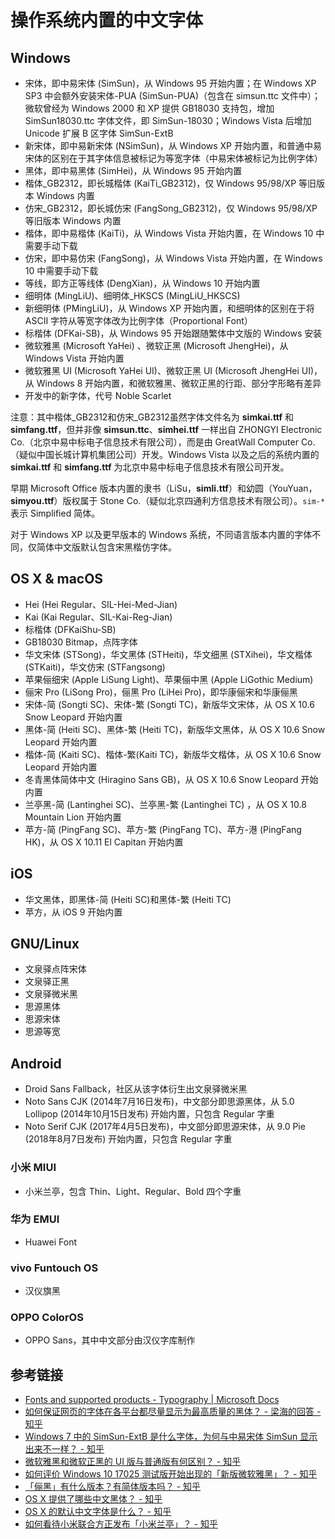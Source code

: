 # 操作系统内置的中文字体

## Windows

- 宋体，即中易宋体 (SimSun)，从 Windows 95 开始内置；在 Windows XP SP3 中会额外安装宋体-PUA (SimSun-PUA)（包含在 simsun.ttc 文件中）；微软曾经为 Windows 2000 和 XP 提供 GB18030 支持包，增加 SimSun18030.ttc 字体文件，即 SimSun-18030；Windows Vista 后增加 Unicode 扩展 B 区字体 SimSun-ExtB
- 新宋体，即中易新宋体 (NSimSun)，从 Windows XP 开始内置，和普通中易宋体的区别在于其字体信息被标记为等宽字体（中易宋体被标记为比例字体）
- 黑体，即中易黑体 (SimHei)，从 Windows 95 开始内置
- 楷体_GB2312，即长城楷体 (KaiTi_GB2312)，仅 Windows 95/98/XP 等旧版本 Windows 内置
- 仿宋_GB2312，即长城仿宋 (FangSong_GB2312)，仅 Windows 95/98/XP 等旧版本 Windows 内置
- 楷体，即中易楷体 (KaiTi)，从 Windows Vista 开始内置，在 Windows 10 中需要手动下载
- 仿宋，即中易仿宋 (FangSong)，从 Windows Vista 开始内置，在 Windows 10 中需要手动下载
- 等线，即方正等线体 (DengXian)，从 Windows 10 开始内置
- 细明体 (MingLiU)、细明体_HKSCS (MingLiU_HKSCS)
- 新细明体 (PMingLiU)，从 Windows XP 开始内置，和细明体的区别在于将 ASCII 字符从等宽字体改为比例字体（Proportional Font）
- 标楷体 (DFKai-SB)，从 Windows 95 开始跟随繁体中文版的 Windows 安装
- 微软雅黑 (Microsoft YaHei) 、微软正黑 (Microsoft JhengHei)，从 Windows Vista 开始内置
- 微软雅黑 UI (Microsoft YaHei UI)、微软正黑 UI (Microsoft JhengHei UI)，从 Windows 8 开始内置，和微软雅黑、微软正黑的行距、部分字形略有差异
- 开发中的新字体，代号 Noble Scarlet

注意：其中楷体_GB2312和仿宋_GB2312虽然字体文件名为 **simkai.ttf** 和 **simfang.ttf**，但并非像 **simsun.ttc**、**simhei.ttf** 一样出自 ZHONGYI Electronic Co.（北京中易中标电子信息技术有限公司），而是由 GreatWall Computer Co.（疑似中国长城计算机集团公司）开发。Windows Vista 以及之后的系统内置的 **simkai.ttf** 和 **simfang.ttf** 为北京中易中标电子信息技术有限公司开发。

早期 Microsoft Office 版本内置的隶书（LiSu，**simli.ttf**）和幼圆（YouYuan，**simyou.ttf**）版权属于 Stone Co.（疑似北京四通利方信息技术有限公司）。`sim-*` 表示 Simplified 简体。

对于 Windows XP 以及更早版本的 Windows 系统，不同语言版本内置的字体不同，仅简体中文版默认包含宋黑楷仿字体。

## OS X & macOS

- Hei (Hei Regular、SIL-Hei-Med-Jian)
- Kai (Kai Regular、SIL-Kai-Reg-Jian)
- 标楷体 (DFKaiShu-SB)
- GB18030 Bitmap，点阵字体
- 华文宋体 (STSong)，华文黑体 (STHeiti)，华文细黑 (STXihei)，华文楷体 (STKaiti)，华文仿宋 (STFangsong)
- 苹果俪细宋 (Apple LiSung Light)、苹果俪中黑 (Apple LiGothic Medium)
- 俪宋 Pro (LiSong Pro)，俪黑 Pro (LiHei Pro)，即华康俪宋和华康俪黑
- 宋体-简 (Songti SC)、宋体-繁 (Songti TC)，新版华文宋体，从 OS X 10.6 Snow Leopard 开始内置
- 黑体-简 (Heiti SC)、黑体-繁 (Heiti TC)，新版华文黑体，从 OS X 10.6 Snow Leopard 开始内置
- 楷体-简 (Kaiti SC)、楷体-繁(Kaiti TC)，新版华文楷体，从 OS X 10.6 Snow Leopard 开始内置
- 冬青黑体简体中文 (Hiragino Sans GB)，从 OS X 10.6 Snow Leopard 开始内置
- 兰亭黑-简 (Lantinghei SC)、兰亭黑-繁 (Lantinghei TC) ，从 OS X 10.8 Mountain Lion 开始内置
- 苹方-简 (PingFang SC)、苹方-繁 (PingFang TC)、苹方-港 (PingFang HK)，从 OS X 10.11 El Capitan 开始内置

## iOS

- 华文黑体，即黑体-简 (Heiti SC)和黑体-繁 (Heiti TC)
- 苹方，从 iOS 9 开始内置

## GNU/Linux

- 文泉驿点阵宋体
- 文泉驿正黑
- 文泉驿微米黑
- 思源黑体
- 思源宋体
- 思源等宽

## Android

- Droid Sans Fallback，社区从该字体衍生出文泉驿微米黑
- Noto Sans CJK (2014年7月16日发布)，中文部分即思源黑体，从 5.0 Lollipop (2014年10月15日发布) 开始内置，只包含 Regular 字重
- Noto Serif CJK (2017年4月5日发布)，中文部分即思源宋体，从 9.0 Pie (2018年8月7日发布) 开始内置，只包含 Regular 字重

### 小米 MIUI

- 小米兰亭，包含 Thin、Light、Regular、Bold 四个字重

### 华为 EMUI

- Huawei Font

### vivo Funtouch OS

- 汉仪旗黑

### OPPO ColorOS

- OPPO Sans，其中中文部分由汉仪字库制作

## 参考链接

- [Fonts and supported products - Typography | Microsoft Docs](https://docs.microsoft.com/en-us/typography/font-list/)
- [如何保证网页的字体在各平台都尽量显示为最高质量的黑体？ - 梁海的回答 - 知乎](https://www.zhihu.com/question/19911793/answer/13329819)
- [Windows 7 中的 SimSun-ExtB 是什么字体，为何与中易宋体 SimSun 显示出来不一样？ - 知乎](https://www.zhihu.com/question/20394954)
- [微软雅黑和微软正黑的 UI 版与普通版有何区别？ - 知乎](https://www.zhihu.com/question/20137844)
- [如何评价 Windows 10 17025 测试版开始出现的「新版微软雅黑」？ - 知乎](https://www.zhihu.com/question/67196637)
- [「俪黑」有什么版本？有简体版本吗？ - 知乎](https://www.zhihu.com/question/19705760)
- [OS X 提供了哪些中文黑体？ - 知乎](https://www.zhihu.com/question/20158887)
- [OS X 的默认中文字体是什么？ - 知乎](https://www.zhihu.com/question/19693837)
- [如何看待小米联合方正发布「小米兰亭」？ - 知乎](https://www.zhihu.com/question/45967799)
